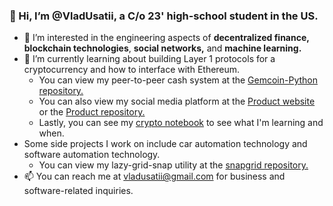 ### 👋 Hi, I’m @VladUsatii, a C/o 23' high-school student in the US.
- 👀 I’m interested in the engineering aspects of **decentralized finance,** **blockchain technologies**, **social networks,** and **machine learning.**
- 🌱 I’m currently learning about building Layer 1 protocols for a cryptocurrency and how to interface with Ethereum.
   * You can view my peer-to-peer cash system at the [Gemcoin-Python repository.](https://github.com/VladUsatii/gemcoin)
   * You can also view my social media platform at the [Product website](https://youshould.readproduct.com) or the [Product repository.](https://github.com/VladUsatii/Product)
   * Lastly, you can see my [crypto notebook](https://github.com/VladUsatii/crypto-notes) to see what I'm learning and when.
- Some side projects I work on include car automation technology and software automation technology.
   * You can view my lazy-grid-snap utility at the [snapgrid repository.](https://github.com/VladUsatii/snapgrid)
- 📫 You can reach me at vladusatii@gmail.com for business and software-related inquiries.
